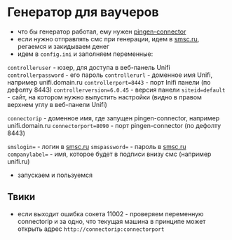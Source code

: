 # Генератор для ваучеров

- что бы генератор работал, ему нужен [pingen-connector](../pingen-connector/README.md)
- если нужно отправлять смс при генерации, идем в [smsc.ru](smsc.ru), регаемся и закидываем денег
- идем в `config.ini` и заполняем переменные:

`controlleruser` - юзер, для доступа в веб-панель Unifi
`controllerpassword` - его пароль
`controllerurl` - доменное имя Unifi, например unifi.domain.ru
`controllerport=8443` - порт Inifi панели (по дефолту 8443)
`controllerversion=6.0.45` - версия панели
`siteid=default` -  сайт, на котором нужно выпустить настройки (видно в правом верхнем углу в веб-панели Unifi)

`connectorip` - доменное имя, где запущен pingen-connector, например unifi.domain.ru
`connectorport=8090` - порт pingen-connector (по дефолту 8443)

`smslogin=` - логин в [smsc.ru](smsc.ru)
`smspassword=` - пароль в [smsc.ru](smsc.ru)
`companylabel=` - имя, которое будет в подписи внизу смс (например unifi.ru)

- запускаем и пользуемся

## Твики
- если выходит ошибка сокета 11002 - проверяем переменную connectorip и за одно, что текущая машина в принципе может открыть адрес `http://connectorip:connectorport`
